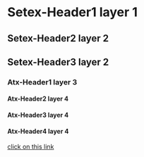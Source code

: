 
Setex-Header1 layer 1
========================================================

Setex-Header2 layer 2
------------

Setex-Header3 layer 2
------------

### Atx-Header1 layer 3

#### Atx-Header2 layer 4

#### Atx-Header3 layer 4

#### Atx-Header4 layer 4
[click on this link](#my-multi-word-header)